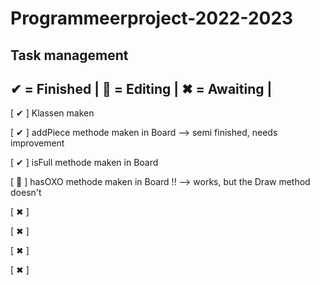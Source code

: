 # Programmeerproject-2022-2023

Task management
---------------
✔ = Finished |
📝 = Editing  |
✖ = Awaiting |
---------------
[ ✔ ] Klassen maken

[ ✔ ] addPiece methode maken in Board --> semi finished, needs improvement

[ ✔ ] isFull methode maken in Board

[ 📝 ] hasOXO methode maken in Board !! --> works, but the Draw method doesn't

[ ✖ ] 

[ ✖ ]

[ ✖ ]

[ ✖ ]